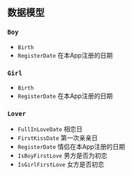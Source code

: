 
## 数据模型

### `Boy`

- `Birth`
- `RegisterDate` 在本App注册的日期

### `Girl`

- `Birth`
- `RegisterDate` 在本App注册的日期

### `Lover`

- `FullInLoveDate` 相恋日
- `FirstKissDate` 第一次亲亲日
- `RegisterDate` 情侣在本App注册的日期
- `IsBoyFirstLove` 男方是否为初恋
- `IsGirlFirstLove` 女方是否初恋


